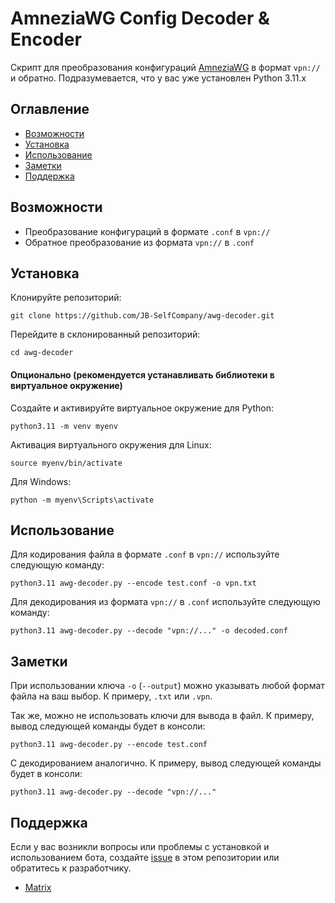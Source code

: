 # AmneziaWG Config Decoder & Encoder

Скрипт для преобразования конфигураций [AmneziaWG](https://github.com/amnezia-vpn/amneziawg-linux-kernel-module) в формат `vpn://` и обратно. Подразумевается, что у вас уже установлен Python 3.11.x

## Оглавление

- [Возможности](#возможности)
- [Установка](#установка)
- [Использование](#использование)
- [Заметки](#заметки)
- [Поддержка](#поддержка)

## Возможности

- Преобразование конфигураций в формате `.conf` в `vpn://`
- Обратное преобразование из формата `vpn://` в `.conf`

## Установка

Клонируйте репозиторий:

    git clone https://github.com/JB-SelfCompany/awg-decoder.git

Перейдите в склонированный репозиторий:
  
    cd awg-decoder

  #### Опционально (рекомендуется устанавливать библиотеки в виртуальное окружение)

  Создайте и активируйте виртуальное окружение для Python:

    python3.11 -m venv myenv

  Активация виртуального окружения для Linux:
    
    source myenv/bin/activate

  Для Windows:
  
    python -m myenv\Scripts\activate

## Использование

Для кодирования файла в формате `.conf` в `vpn://` используйте следующую команду:

    python3.11 awg-decoder.py --encode test.conf -o vpn.txt

Для декодирования из формата `vpn://` в `.conf` используйте следующую команду:

    python3.11 awg-decoder.py --decode "vpn://..." -o decoded.conf

## Заметки

При использовании ключа `-o` (`--output`) можно указывать любой формат файла на ваш выбор. К примеру, `.txt` или `.vpn`. 

Так же, можно не использовать ключи для вывода в файл. К примеру, вывод следующей команды будет в консоли: 

`python3.11 awg-decoder.py --encode test.conf`

С декодированием аналогично. К примеру, вывод следующей команды будет в консоли:

`python3.11 awg-decoder.py --decode "vpn://..."`

## Поддержка

Если у вас возникли вопросы или проблемы с установкой и использованием бота, создайте [issue](https://github.com/JB-SelfCompany/awg-decoder/issues) в этом репозитории или обратитесь к разработчику.

- [Matrix](https://matrix.to/#/@jack_benq:shd.company)
